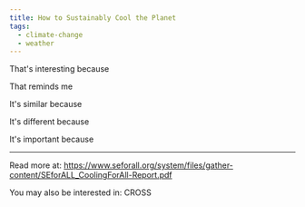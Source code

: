 ```yaml
---
title: How to Sustainably Cool the Planet
tags:
  - climate-change
  - weather
---
```


That's interesting because

That reminds me

It's similar because

It's different because

It's important because

----

Read more at: https://www.seforall.org/system/files/gather-content/SEforALL_CoolingForAll-Report.pdf

You may also be interested in: CROSS